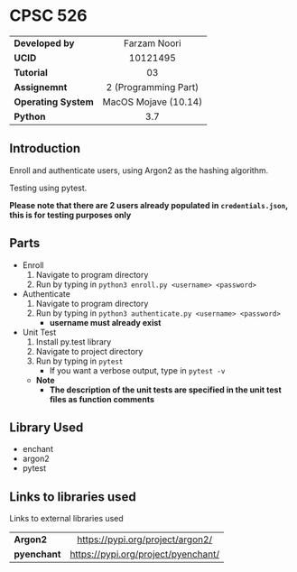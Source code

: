 # CPSC 526      

|||
| ------------- |:-------------------:|
| **Developed by**  | Farzam Noori        |
| **UCID**          | 10121495            |
| **Tutorial**      | 03                  |
| **Assignemnt**    | 2 (Programming Part)|
| **Operating System**    | MacOS Mojave (10.14)|
| **Python**    | 3.7|


## Introduction
Enroll and authenticate users, using Argon2 as the hashing algorithm.

Testing using pytest.

**Please note that there are 2 users already populated in ```credentials.json```, this is for testing purposes only**

## Parts
* Enroll
  1. Navigate to program directory
  2. Run by typing in ```python3 enroll.py <username> <password>```
* Authenticate
  1. Navigate to program directory
  2. Run by typing in ```python3 authenticate.py <username> <password>```
      * **username must already exist**
* Unit Test
  1. Install py.test library
  2. Navigate to project directory
  3. Run by typing in ```pytest```
      * If you want a verbose output, type in ```pytest -v```
  * **Note**
    * **The description of the unit tests are specified in the unit test files as function comments**

## Library Used
* enchant
* argon2
* pytest

## Links to libraries used
Links to external libraries used

|||
| ------------- |:-------------------:|
| **Argon2**    | https://pypi.org/project/argon2/        |
| **pyenchant** | https://pypi.org/project/pyenchant/|
